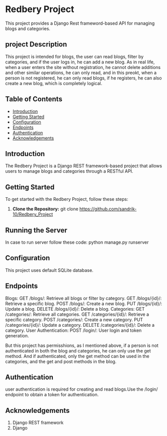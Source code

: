 # Redbery Project
This project provides a Django Rest frameword-based API for managing blogs and categories.

## project Description
This project is intended for blogs, the user can read blogs, filter by categories, and if the user logs in, he can add a new blog.
As in real life, when a user enters the site without registration, he cannot delete additions and other similar operations, he can only read, and in this preokt, when a person is not registered, he can only read blogs, 
if he registers, he can also create a new blog, which is completely logical.

## Table of Contents

- [Introduction](#introduction)
- [Getting Started](#getting-started)
- [Configuration](#configuration)
- [Endpoints](#endpoints)
- [Authentication](#authentication)
- [Acknowledgements](#acknowledgements)

## Introduction
The Redbery Project is a Django REST framework-based project that allows users to manage blogs and categories through a RESTful API.

## Getting Started
To get started with the Redbery Project, follow these steps:
1. **Clone the Repository:**
   git clone  https://github.com/sandrik-10/Redbery_Project

## Running the Server
In case to run server follow these code:
python manage.py runserver

## Configuration
This project uses default SQLite database.

## Endpoints
Blogs:
  GET /blogs/: Retrieve all blogs or filter by category.
  GET /blogs/{id}/: Retrieve a specific blog.
  POST /blogs/: Create a new blog.
  PUT /blogs/{id}/: Update a blog.
  DELETE /blogs/{id}/: Delete a blog.
Categories:
  GET /categories/: Retrieve all categories.
  GET /categories/{id}/: Retrieve a specific category.
  POST /categories/: Create a new category.
  PUT /categories/{id}/: Update a category.
  DELETE /categories/{id}/: Delete a category.
User Authentication:
  POST /login/: User login and token generation.

But this project has permisshions, as I mentioned above, if a person is not authenticated in both the blog and categories, he can only use the get method.
And if authenticated, only the get method can be used in the categories, and the get and post methods in the blog.

## Authentication
user authentication is required for creating and read blogs.Use the /login/ endpoint to obtain a token for authentication.

## Acknowledgements
1. Django REST framework
2. Django



